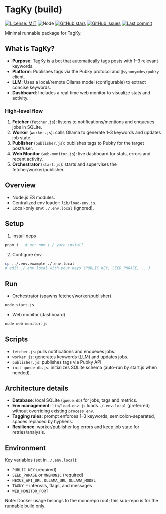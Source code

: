 # TagKy (build)

[![License: MIT](https://img.shields.io/badge/License-MIT-green.svg)](./LICENSE)
![Node](https://img.shields.io/badge/node-%3E%3D20-brightgreen)
[![GitHub stars](https://img.shields.io/github/stars/PastaGringo/tagky?style=social)](https://github.com/PastaGringo/tagky)
[![GitHub issues](https://img.shields.io/github/issues/PastaGringo/tagky)](https://github.com/PastaGringo/tagky/issues)
[![Last commit](https://img.shields.io/github/last-commit/PastaGringo/tagky)](https://github.com/PastaGringo/tagky/commits/main)

Minimal runnable package for TagKy.

## What is TagKy?

- __Purpose__: TagKy is a bot that automatically tags posts with 1–3 relevant keywords.
- __Platform__: Publishes tags via the Pubky protocol and `@synonymdev/pubky` client.
- __LLM__: Uses a local/remote Ollama model (configurable) to extract concise keywords.
- __Dashboard__: Includes a real‑time web monitor to visualize stats and activity.

### High-level flow

1. __Fetcher__ (`fetcher.js`): listens to notifications/mentions and enqueues jobs in SQLite.
2. __Worker__ (`worker.js`): calls Ollama to generate 1–3 keywords and updates job state.
3. __Publisher__ (`publisher.js`): publishes tags to Pubky for the target post/user.
4. __Web Monitor__ (`web-monitor.js`): live dashboard for stats, errors and recent activity.
5. __Orchestrator__ (`start.js`): starts and supervises the fetcher/worker/publisher.

## Overview

- Node.js ES modules.
- Centralized env loader: `lib/load-env.js`.
- Local-only env: `./.env.local` (ignored).

## Setup

1. Install deps
```bash
pnpm i   # or: npm i / yarn install
```
2. Configure env
```bash
cp ../.env.example ./.env.local
# edit ./.env.local with your keys (PUBLIC_KEY, SEED_PHRASE, ...)
```

## Run

- Orchestrator (spawns fetcher/worker/publisher)
```bash
node start.js
```
- Web monitor (dashboard)
```bash
node web-monitor.js
```

## Scripts

- `fetcher.js`: pulls notifications and enqueues jobs.
- `worker.js`: generates keywords (LLM) and updates jobs.
- `publisher.js`: publishes tags via Pubky API.
- `init-queue-db.js`: initializes SQLite schema (auto-run by start.js when needed).

## Architecture details

- __Database__: local SQLite (`queue.db`) for jobs, tags and metrics.
- __Env management__: `lib/load-env.js` loads `./.env.local` (preferred) without overriding existing `process.env`.
- __Tagging rules__: prompt enforces 1–3 keywords, semicolon-separated, spaces replaced by hyphens.
- __Resilience__: worker/publisher log errors and keep job state for retries/analysis.

## Environment

Key variables (set in `./.env.local`):
- `PUBLIC_KEY` (required)
- `SEED_PHRASE` or `MNEMONIC` (required)
- `NEXUS_API_URL`, `OLLAMA_URL`, `OLLAMA_MODEL`
- `TAGKY_*` intervals, flags, and messages
- `WEB_MONITOR_PORT`

Note: Docker usage belongs to the monorepo root; this sub-repo is for the runnable build only.
